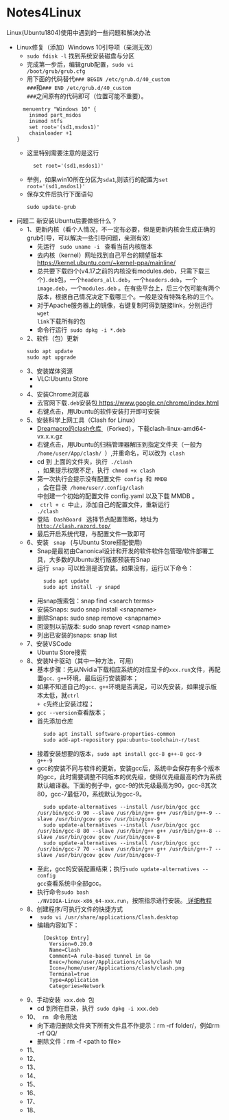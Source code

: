 # Notes4Linux
Linux(Ubuntu1804)使用中遇到的一些问题和解决办法

+ Linux修复（添加）Windows 10引导项（亲测无效）
  + <code>sudo fdisk -l</code> 找到系统安装磁盘与分区
  + 完成第一步后，编辑grub配置，<code>sudo vi /boot/grub/grub.cfg</code>
  + 用下面的代码替代<code>### BEGIN /etc/grub.d/40_custom ###</code>和<code>### END /etc/grub.d/40_custom ###</code>之间原有的代码即可（位置可能不重要）。
  ```
    menuentry "Windows 10" {
      insmod part_msdos
      insmod ntfs
      set root='(sd1,msdos1)'
      chainloader +1    
  }
  ```
  + 这里特别需要注意的是这行
    ```
      set root='(sd1,msdos1)'
    ```
  + 举例，如果win10所在分区为<code>sda1</code>,则该行的配置为<code>set root='(sd1,msdos1)'</code>
  + 保存文件后执行下面语句
    ```
    sudo update-grub
    ```
+ 问题二 新安装Ubuntu后要做些什么？
  + 1、更新内核（看个人情况，不一定有必要，但是更新内核会生成正确的grub引导，可以解决一些引导问题，亲测有效）
    + 先运行 <code> sudo uname -i </code> 查看当前内核版本
    + 去内核（kernel）网址找到自己平台的期望版本<a href="https://kernel.ubuntu.com/~kernel-ppa/mainline/"> https://kernel.ubuntu.com/~kernel-ppa/mainline/ </a>
    + 总共要下载四个(v4.17之前的内核没有modules.deb，只需下载三个)<code>.deb</code>包，一个<code>headers_all.deb</code>，一个<code>headers.deb</code>，一个<code>image.deb</code>，一个<code>modules.deb</code> 。在有些平台上，后三个包可能有两个版本，根据自己情况决定下载哪三个。一般是没有特殊名称的三个。
    + 对于Apache服务器上的镜像，右键复制可得到链接link，分别运行<code>wget link</code>下载所有的包
    + 命令行运行<code> sudo dpkg -i *.deb </code>
  + 2、软件（包）更新
    ```
    sudo apt update
    sudo apt upgrade
    ```
  + 3、安装媒体资源
    + VLC:Ubuntu Store
    + 
  + 4、安装Chrome浏览器
    + 去官网下载<code>.deb</code>安装包<a href="https://www.google.cn/chrome/index.html"> https://www.google.cn/chrome/index.html </a>
    + 右键点击，用Ubuntu的软件安装打开即可安装
  + 5、安装科学上网工具（Clash for Linux）
    + <a href="https://github.com/Dreamacro/clash/releases"> Dreamacro的clash仓库 </a>（Forked），下载clash-linux-amd64-vx.x.x.gz
    + 右键点击，用Ubuntu的归档管理器解压到指定文件夹（一般为<code> /home/user/App/clash/ </code>）,并重命名，可以改为<code> clash </code>
    + cd 到 上面的文件夹，执行<code> ./clash </code>，如果提示权限不足，执行<code> chmod +x clash </code>
    + 第一次执行会提示没有配置文件<code> config </code>和<code> MMDB </code>，会在目录<code> /home/user/.config/clash </code>中创建一个初始的配置文件 config.yaml 以及下载 MMDB 。
    + <code> ctrl + c </code>中止，添加自己的配置文件，重新运行<code> ./clash </code>
    + 登陆 <code> DashBoard </code> 选择节点配置策略，地址为 <code> http://clash.razord.top/ </code>
    + 最后开启系统代理，与配置文件一致即可    
  + 6、安装 <code> snap </code> (与Ubuntu Store搭配使用)
    + Snap是最初由Canonical设计和开发的软件软件包管理/软件部署工具，大多数的Ubuntu发行版都预装有Snap
    + 运行<code> snap </code>可以检测是否安装。如果没有，运行以下命令：
      ```
        sudo apt update
        sudo apt install -y snapd
      ```
    + 用snap搜索包：snap find \<search terms>
    + 安装Snaps: sudo snap install \<snapname>
    + 删除Snaps: sudo snap remove \<snapname>
    + 回滚到以前版本: sudo snap revert \<snap name>
    + 列出已安装的snaps: snap list
  + 7、安装VSCode
    + Ubuntu Store搜索
  + 8、安装N卡驱动（其中一种方法，可用）
    + 基本步骤：先从Nvidia下载相应系统的对应显卡的<code>xxx.run</code>文件，再配置<code>gcc、g++</code>环境，最后运行安装脚本；
    + 如果不知道自己的<code>gcc、g++</code>环境是否满足，可以先安装，如果提示版本太低，就<code>ctrl + c</code>先终止安装过程；
    + <code>gcc --version</code>查看版本；
    + 首先添加仓库
      ```
        sudo apt install software-properties-common
        sudo add-apt-repository ppa:ubuntu-toolchain-r/test
      ```
    + 接着安装想要的版本，<code>sudo apt install gcc-8 g++-8 gcc-9 g++-9</code>
    + gcc的安装不同与软件的更新。安装gcc后，系统中会保存有多个版本的gcc，此时需要调整不同版本的优先级，使得优先级最高的作为系统默认编译器。下面的例子中，gcc-9的优先级最高为90，gcc-8其次80，gcc-7最低70，系统默认为gcc-9。
      ```
        sudo update-alternatives --install /usr/bin/gcc gcc /usr/bin/gcc-9 90 --slave /usr/bin/g++ g++ /usr/bin/g++-9 --slave /usr/bin/gcov gcov /usr/bin/gcov-9
        sudo update-alternatives --install /usr/bin/gcc gcc /usr/bin/gcc-8 80 --slave /usr/bin/g++ g++ /usr/bin/g++-8 --slave /usr/bin/gcov gcov /usr/bin/gcov-8
        sudo update-alternatives --install /usr/bin/gcc gcc /usr/bin/gcc-7 70 --slave /usr/bin/g++ g++ /usr/bin/g++-7 --slave /usr/bin/gcov gcov /usr/bin/gcov-7
      ```
    + 至此，gcc的安装配置结束；执行<code>sudo update-alternatives --config gcc</code>查看系统中全部gcc。
    + 执行命令<code>sudo bash ./NVIDIA-Linux-x86_64-xxx.run</code>，按照指示进行安装。<a href="https://xungejiang.com/2019/10/08/ubuntu-gpu-driver/"> 详细教程 </a>
  + 8、创建程序/可执行文件的快捷方式
    + <code> sudo vi /usr/share/applications/Clash.desktop </code>
    + 编辑内容如下：
      ```
        [Desktop Entry]
          Version=0.20.0
          Name=Clash
          Comment=A rule-based tunnel in Go
          Exec=/home/user/Applications/clash/clash %U
          Icon=/home/user/Applications/clash/clash.png
          Terminal=true
          Type=Application
          Categories=Network
      ```
  + 9、手动安装<code> xxx.deb </code>包
    + cd 到所在目录，执行<code> sudo dpkg -i xxx.deb </code>
  + 10、<code> rm </code> 命令用法
    + 向下递归删除文件夹下所有文件且不作提示：rm -rf folder/，例如rm -rf QQ/
    + 删除文件：rm -f \<path to file>
  + 11、
  + 12、
  + 13、
  + 14、
  + 15、
  + 16、
  + 17、
  + 18、
